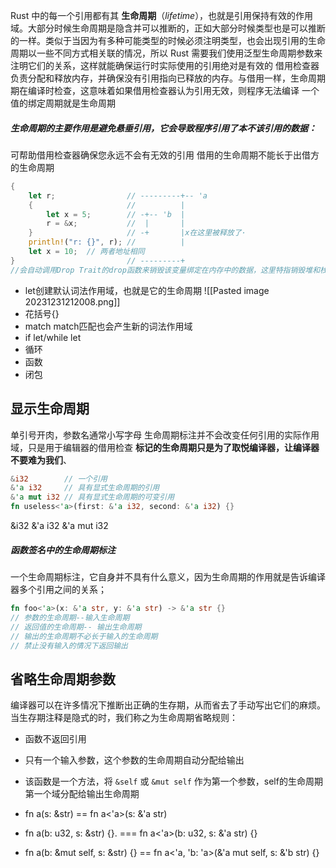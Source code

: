 Rust 中的每一个引用都有其 **生命周期**（_lifetime_），也就是引用保持有效的作用域。大部分时候生命周期是隐含并可以推断的，正如大部分时候类型也是可以推断的一样。类似于当因为有多种可能类型的时候必须注明类型，也会出现引用的生命周期以一些不同方式相关联的情况，所以 Rust 需要我们使用泛型生命周期参数来注明它们的关系，这样就能确保运行时实际使用的引用绝对是有效的
借用检查器负责分配和释放内存，并确保没有引用指向已释放的内存。与借用一样，生命周期期在编译时检查，这意味着如果借用检查器认为引用无效，则程序无法编译
一个值的绑定周期就是生命周期

##### 生命周期的主要作用是避免悬垂引用，它会导致程序引用了本不该引用的数据：
可帮助借用检查器确保您永远不会有无效的引用
借用的生命周期不能长于出借方的生命周期
``` Rust 
{
    let r;                // ---------+-- 'a
    {                     //          |
        let x = 5;        // -+-- 'b  |
        r = &x;           //  |       |
    }                     // -+       |x在这里被释放了·
    println!("r: {}", r); //          |
    let x = 10;  // 两者地址相同
}                         // ---------+
//会自动调用Drop Trait的drop函数来销毁该变量绑定在内存中的数据，这里特指销毁堆和栈上的数据，而字符串字面量是存放在全局内存中的，它会在程序启动到程序终止期间一直存在，不会被销毁
```

- let创建默认词法作用域，也就是它的生命周期
![[Pasted image 20231231212008.png]]
- 花括号{}
- match match匹配也会产生新的词法作用域
- if let/while let
- 循环
- 函数
- 闭包


## 显示生命周期
单引号开肉，参数名通常小写字母
生命周期标注并不会改变任何引用的实际作用域，只是用于编辑器的借用检查
**标记的生命周期只是为了取悦编译器，让编译器不要难为我们**、
``` Rust
&i32        // 一个引用
&'a i32     // 具有显式生命周期的引用
&'a mut i32 // 具有显式生命周期的可变引用
fn useless<'a>(first: &'a i32, second: &'a i32) {}
```
&i32
&'a i32
&'a mut i32
##### 函数签名中的生命周期标注
一个生命周期标注，它自身并不具有什么意义，因为生命周期的作用就是告诉编译器多个引用之间的关系；
``` Rust
fn foo<'a>(x: &'a str, y: &'a str) -> &'a str {}
// 参数的生命周期--输入生命周期
// 返回值的生命周期-- 输出生命周期
// 输出的生命周期不必长于输入的生命周期
// 禁止没有输入的情况下返回输出
```

## 省略生命周期参数

编译器可以在许多情况下推断出正确的生存期，从而省去了手动写出它们的麻烦。当生存期注释是隐式的时，我们称之为生命周期省略规则：
- 函数不返回引用
- 只有一个输入参数，这个参数的生命周期自动分配给输出
- 该函数是一个方法，将 `&self` 或 `&mut self` 作为第一个参数，self的生命周期第一个域分配给输出生命周期

- fn a(s: &str) == fn a<'a>(s: &'a str)
- fn a(b: u32, s: &str) {}. === fn a<'a>(b: u32, s: &'a str) {}
- fn a(b: &mut self, s: &str) {} == fn a<'a, 'b: 'a>(&'a mut self, s: &'b str) {}
